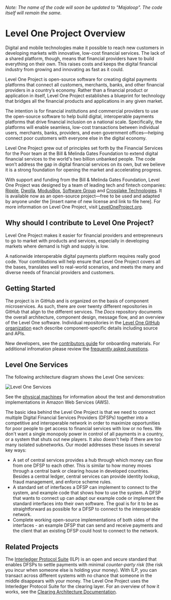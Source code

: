 _Note: The name of the code will soon be updated to "Majaloop". The code itself will remain the same._

# Level One Project Overview  
Digital and mobile technologies make it possible to reach new customers in developing markets with innovative, low-cost financial services. The lack of a shared platform, though, means that financial providers have to build everything on their own. This raises costs and keeps the digital financial industry from growing and innovating as fast as it could.  

Level One Project is open-source software for creating digital payments platforms that connect all customers, merchants, banks, and other financial providers in a country’s economy. Rather than a financial product or application in itself, Level One Project establishes a blueprint for technology that bridges all the financial products and applications in any given market.  

The intention is for financial institutions and commercial providers to use the open-source software to help build digital, interoperable payments platforms that drive financial inclusion on a national scale. Specifically, the platforms will enable seamless, low-cost transactions between individual users, merchants, banks, providers, and even government offices—helping connect poor customers with everyone else in the digital economy.  

Level One Project grew out of principles set forth by the Financial Services for the Poor team at the Bill & Melinda Gates Foundation to extend digital financial services to the world's two billion unbanked people. The code won’t address the gap in digital financial services on its own, but we believe it is a strong foundation for opening the market and accelerating progress.  

With support and funding from the Bill & Melinda Gates Foundation, Level One Project was designed by a team of leading tech and fintech companies: [Ripple](https://github.com/ripple), [Dwolla](https://github.com/dwolla), [ModusBox](http://www.modusbox.com/), [Software Group](http://www.softwaregroup-bg.com/) and [Crosslake Technologies](http://www.crosslaketech.com/). It is available now as an open-source project—free to be used and adapted by anyone under the [insert name of new license and link to file here]. For more information on Level One Project, visit [LevelOneProject.org](leveloneproject.org).

## Why should I contribute to Level One Project?
Level One Project makes it easier for financial providers and entrepreneurs to go to market with products and services, especially in developing markets where demand is high and supply is low.  

A nationwide interoperable digital payments platform requires really good code. Your contributions will help ensure that Level One Project covers all the bases, translates well to real-world scenarios, and meets the many and diverse needs of financial providers and customers.  

## Getting Started
The project is in GitHub and is organized on the basis of component microservices.  As such, there are over twenty different repositories in GitHub that align to the different services.  The _Docs_ repository documents the overall architecture, component design, message flow, and an overview of the Level One software. Individual repositories in the [Level One GitHub organization](https://github.com/LevelOneProject/) each describe component-specific details including source and APIs.

New developers, see the [contributors guide](./contribute.md) for onboarding materials.  For additional infromation please review the [frequently asked questions](/FAQ.md).

## Level One Services
The following architecture diagram shows the Level One services:

![Level One Services](https://github.com/LevelOneProject/Docs/blob/master/Wiki/Basic%20Overview.png)

See the [physical machines](https://github.com/LevelOneProject/Docs/blob/master/AWS/Infrastructure/machines.md) for information about the test and demonstration implementations in Amazon Web Services (AWS).

The basic idea behind the Level One Project is that we need to connect multiple Digital Financial Services Providers (DFSPs) together into a competitive and interoperable network in order to maximize opportunities for poor people to get access to financial services with low or no fees. We don't want a single monopoly power in control of all payments in a country, or a system that shuts out new players. It also doesn't help if there are too many isolated subnetworks. Our model addresses these issues in several key ways:

- A set of central services provides a hub through which money can flow from one DFSP to each other. This is similar to how money moves through a central bank or clearing house in developed countries. Besides a central ledger, central services can provide identity lookup, fraud management, and enforce scheme rules.
- A standard set of interfaces a DFSP can implement to connect to the system, and example code that shows how to use the system. A DFSP that wants to connect up can adapt our example code or implement the standard interfaces into their own software. The goal is for it to be as straightforward as possible for a DFSP to connect to the interoperable network.
- Complete working open-source implementations of both sides of the interfaces - an example DFSP that can send and receive payments and the client that an existing DFSP could host to connect to the network.


## Related Projects
The [Interledger Protocol Suite](https://interledger.org/) (ILP) is an open and secure standard that enables DFSPs to settle payments with minimal _counter-party risk_ (the risk you incur when someone else is holding your money). With ILP, you can transact across different systems with no chance that someone in the middle disappears with your money. The Level One Project uses the Interledger Protocol Suite for the clearing layer. For an overview of how it works, see the [Clearing Architecture Documentation](https://github.com/LevelOneProject/Docs/blob/master/ILP/README.md).
